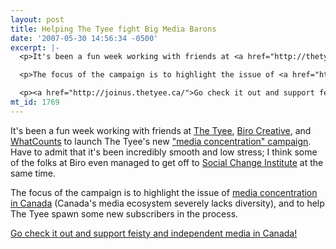 ```yaml
---
layout: post
title: Helping The Tyee fight Big Media Barons
date: '2007-05-30 14:56:34 -0500'
excerpt: |-
  <p>It's been a fun week working with friends at <a href="http://thetyee.ca/">The Tyee</a>, <a href="http://www.birocreative.com/">Biro Creative</a>, and <a href="http://whatcounts.com">WhatCounts</a> to launch The Tyee's new <a href="http://joinus.thetyee.ca/">"media concentration" campaign</a>. Have to admit that it's been incredibly smooth and low stress; I think some of the folks at Biro even managed to get off to <a href="http://www.hollyhockleadership.org/social-change-institute-2007">Social Change Institute</a> at the same time. </p>

  <p>The focus of the campaign is to highlight the issue of <a href="http://en.wikipedia.org/wiki/Concentration_of_media_ownership#Canada:">media concentration in Canada</a> (Canada's media ecosystem severely lacks diversity), and to help The Tyee spawn some new subscribers in the process. </p>

  <p><a href="http://joinus.thetyee.ca/">Go check it out and support feisty and independent media in Canada!</a></p>
mt_id: 1769
---
```

<p>It's been a fun week working with friends at <a href="http://thetyee.ca/">The Tyee</a>, <a href="http://www.birocreative.com/">Biro Creative</a>, and <a href="http://whatcounts.com">WhatCounts</a> to launch The Tyee's new <a href="http://joinus.thetyee.ca/">"media concentration" campaign</a>. Have to admit that it's been incredibly smooth and low stress; I think some of the folks at Biro even managed to get off to <a href="http://www.hollyhockleadership.org/social-change-institute-2007">Social Change Institute</a> at the same time. </p>

<p>The focus of the campaign is to highlight the issue of <a href="http://en.wikipedia.org/wiki/Concentration_of_media_ownership#Canada:">media concentration in Canada</a> (Canada's media ecosystem severely lacks diversity), and to help The Tyee spawn some new subscribers in the process. </p>

<p><a href="http://joinus.thetyee.ca/">Go check it out and support feisty and independent media in Canada!</a>
<!--break--></p>
